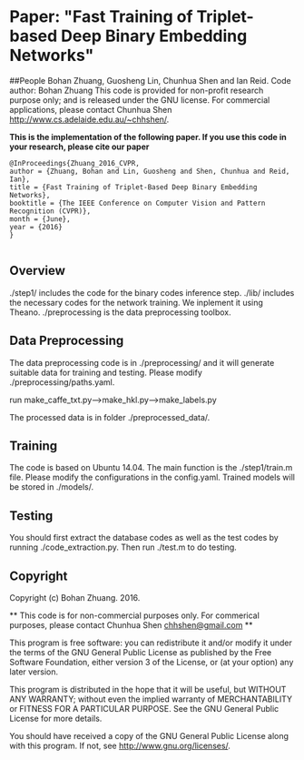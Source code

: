 # Paper: "Fast Training of Triplet-based Deep Binary Embedding Networks"

##People
Bohan Zhuang, Guosheng Lin, Chunhua Shen and Ian Reid.
Code author: Bohan Zhuang
This code is provided for non-profit research purpose only; and is released under the GNU license. 
For commercial applications, please contact Chunhua Shen http://www.cs.adelaide.edu.au/~chhshen/.

__This is the implementation of the following paper. If you use this code in your research, please cite our paper__

```
@InProceedings{Zhuang_2016_CVPR,
author = {Zhuang, Bohan and Lin, Guosheng and Shen, Chunhua and Reid, Ian},
title = {Fast Training of Triplet-Based Deep Binary Embedding Networks},
booktitle = {The IEEE Conference on Computer Vision and Pattern Recognition (CVPR)},
month = {June},
year = {2016}
}


```

## Overview
./step1/ includes the code for the binary codes inference step.
./lib/ includes the necessary codes for the network training. We inplement it using Theano. 
./preprocessing is the data preprocessing toolbox. 

## Data Preprocessing
The data preprocessing code is in ./preprocessing/ and it will generate suitable data for training and testing. Please modify ./preprocessing/paths.yaml.

run make_caffe_txt.py-->make_hkl.py-->make_labels.py 


The processed data is in folder ./preprocessed_data/.


## Training

The code is based on Ubuntu 14.04.
The main function is the ./step1/train.m file.
Please modify the configurations in the config.yaml.
Trained models will be stored in ./models/. 

## Testing

You should first extract the database codes as well as the test codes by running ./code_extraction.py.
Then run ./test.m to do testing. 


## Copyright

Copyright (c) Bohan Zhuang. 2016.

** This code is for non-commercial purposes only. For commerical purposes,
please contact Chunhua Shen <chhshen@gmail.com> **

This program is free software: you can redistribute it and/or modify
    it under the terms of the GNU General Public License as published by
    the Free Software Foundation, either version 3 of the License, or
    (at your option) any later version.

This program is distributed in the hope that it will be useful,
    but WITHOUT ANY WARRANTY; without even the implied warranty of
    MERCHANTABILITY or FITNESS FOR A PARTICULAR PURPOSE.  See the
    GNU General Public License for more details.

You should have received a copy of the GNU General Public License
    along with this program.  If not, see <http://www.gnu.org/licenses/>.

